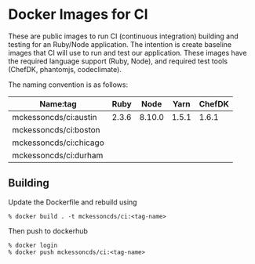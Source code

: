 Docker Images for CI
====================

These are public images to run CI (continuous integration) building and testing
for an Ruby/Node application. The intention is create baseline images that CI
will use to run and test our application. These images have the required
language support (Ruby, Node), and required test tools (ChefDK, phantomjs,
codeclimate).


The naming convention is as follows:

| Name:tag               | Ruby   | Node   | Yarn   | ChefDK |
|------------------------|--------|--------|--------|--------|
| mckessoncds/ci:austin  | 2.3.6  | 8.10.0 | 1.5.1  | 1.6.1  |
| mckessoncds/ci:boston  |        |        |        |        |
| mckessoncds/ci:chicago |        |        |        |        |
| mckessoncds/ci:durham  |        |        |        |        |


Building
--------

Update the Dockerfile and rebuild using

```
% docker build . -t mckessoncds/ci:<tag-name>
```

Then push to dockerhub

```
% docker login
% docker push mckessoncds/ci:<tag-name>
```
